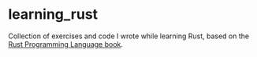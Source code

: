 # learning_rust
Collection of exercises and code I wrote while learning Rust, based on the [Rust Programming Language book](https://doc.rust-lang.org/stable/book).
